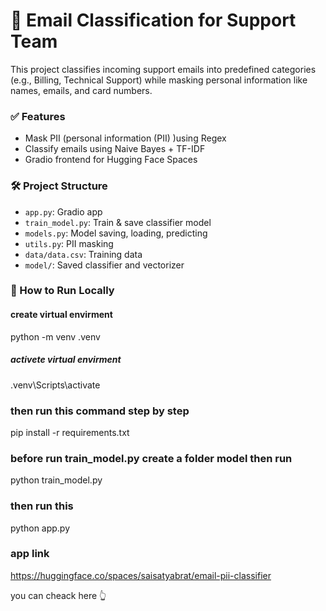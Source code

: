 # 📧 Email Classification for Support Team

This project classifies incoming support emails into predefined categories (e.g., Billing, Technical Support) while masking personal information like names, emails, and card numbers.

### ✅ Features
- Mask PII (personal information (PII) )using Regex
- Classify emails using Naive Bayes + TF-IDF
- Gradio frontend for Hugging Face Spaces

### 🛠 Project Structure
- `app.py`: Gradio app
- `train_model.py`: Train & save classifier model
- `models.py`: Model saving, loading, predicting
- `utils.py`: PII masking
- `data/data.csv`: Training data
- `model/`: Saved classifier and vectorizer

### 🚀 How to Run Locally

#### create virtual envirment

python -m venv .venv

##### activete virtual envirment
.venv\Scripts\activate

### then run this command step by step
pip install -r requirements.txt
### before run train_model.py create  a folder model then run
python train_model.py
### then run this
python app.py

### app link

https://huggingface.co/spaces/saisatyabrat/email-pii-classifier

you can cheack here 👆
